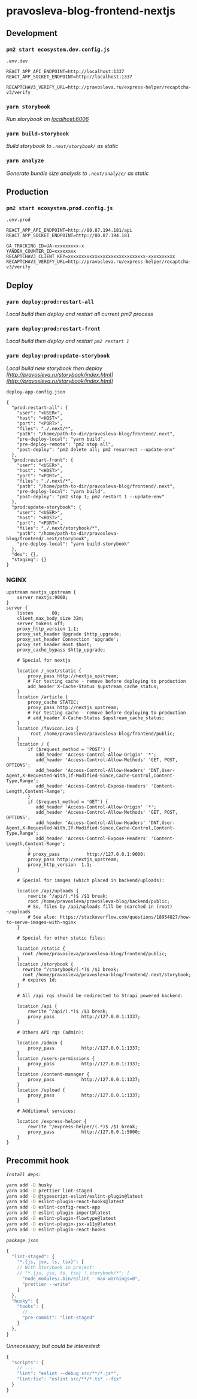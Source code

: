 # pravosleva-blog-frontend-nextjs

## Development

### `pm2 start ecosystem.dev.config.js`

`.env.dev`

```
REACT_APP_API_ENDPOINT=http://localhost:1337
REACT_APP_SOCKET_ENDPOINT=http://localhost:1337

RECAPTCHAV3_VERIFY_URL=http://pravosleva.ru/express-helper/recaptcha-v3/verify
```

### `yarn storybook`

_Run storybook on [localhost:6006](http://localhost:6006)_

### `yarn build-storybook`

_Build storybook to `.next/storybook/` as static_

### `yarn analyze`

_Generate bundle size analysis to `.next/analyze/` as static_

## Production

### `pm2 start ecosystem.prod.config.js`

`.env.prod`

```
REACT_APP_API_ENDPOINT=http://80.87.194.181/api
REACT_APP_SOCKET_ENDPOINT=http://80.87.194.181

GA_TRACKING_ID=UA-xxxxxxxxx-x
YANDEX_COUNTER_ID=xxxxxxxx
RECAPTCHAV3_CLIENT_KEY=xxxxxxxxxxxxxxxxxxxxxxxxxxxxx-xxxxxxxxxx
RECAPTCHAV3_VERIFY_URL=http://pravosleva.ru/express-helper/recaptcha-v3/verify
```

## Deploy

### `yarn deploy:prod:restart-all`

_Local build then deploy and restart all current pm2 process_

### `yarn deploy:prod:restart-front`

_Local build then deploy and restart `pm2 restart 1`_

### `yarn deploy:prod:update-storybook`

_Local build new storybook then deploy [http://pravosleva.ru/storybook/index.html](http://pravosleva.ru/storybook/index.html)_

`deploy-app-config.json`

```
{
  "prod:restart-all": {
    "user": "<USER>",
    "host": "<HOST>",
    "port": "<PORT>",
    "files": "./.next/*",
    "path": "/home/path-to-dir/pravosleva-blog/frontend/.next",
    "pre-deploy-local": "yarn build",
    "pre-deploy-remote": "pm2 stop all",
    "post-deploy": "pm2 delete all; pm2 resurrect --update-env"
  },
  "prod:restart-front": {
    "user": "<USER>",
    "host": "<HOST>",
    "port": "<PORT>",
    "files": "./.next/*",
    "path": "/home/path-to-dir/pravosleva-blog/frontend/.next",
    "pre-deploy-local": "yarn build",
    "post-deploy": "pm2 stop 1; pm2 restart 1 --update-env"
  },
  "prod:update-storybook": {
    "user": "<USER>",
    "host": "<HOST>",
    "port": "<PORT>",
    "files": "./.next/storybook/*",
    "path": "/home/path-to-dir/pravosleva-blog/frontend/.next/storybook",
    "pre-deploy-local": "yarn build-storybook"
  },
  "dev": {},
  "staging": {}
}
```

### NGINX

```
upstream nextjs_upstream {
    server nextjs:9000;
}
server {
    listen       80;
    client_max_body_size 32m;
    server_tokens off;
    proxy_http_version 1.1;
    proxy_set_header Upgrade $http_upgrade;
    proxy_set_header Connection 'upgrade';
    proxy_set_header Host $host;
    proxy_cache_bypass $http_upgrade;

    # Special for nextjs

    location /_next/static {
        proxy_pass http://nextjs_upstream;
        # For testing cache - remove before deploying to production
        add_header X-Cache-Status $upstream_cache_status;
    }
    location /article {
        proxy_cache STATIC;
        proxy_pass http://nextjs_upstream;
        # For testing cache - remove before deploying to production
        # add_header X-Cache-Status $upstream_cache_status;
    }
    location /favicon.ico {
         root /home/pravosleva/pravosleva-blog/frontend/public;
    }
    location / {
        if ($request_method = 'POST') {
           add_header 'Access-Control-Allow-Origin' '*';
           add_header 'Access-Control-Allow-Methods' 'GET, POST, OPTIONS';
           add_header 'Access-Control-Allow-Headers' 'DNT,User-Agent,X-Requested-With,If-Modified-Since,Cache-Control,Content-Type,Range';
           add_header 'Access-Control-Expose-Headers' 'Content-Length,Content-Range';
        }
        if ($request_method = 'GET') {
           add_header 'Access-Control-Allow-Origin' '*';
           add_header 'Access-Control-Allow-Methods' 'GET, POST, OPTIONS';
           add_header 'Access-Control-Allow-Headers' 'DNT,User-Agent,X-Requested-With,If-Modified-Since,Cache-Control,Content-Type,Range';
           add_header 'Access-Control-Expose-Headers' 'Content-Length,Content-Range';
        }
        # proxy_pass          http://127.0.0.1:9000;
        proxy_pass http://nextjs_upstream;
        proxy_http_version  1.1;
    }

    # Special for images (which placed in backend/uploads):

    location /api/uploads {
        rewrite ^/api/(.*)$ /$1 break;
        root /home/pravosleva/pravosleva-blog/backend/public;
        # So, files by /api/uploads fill be searched in (root) ~/uploads
        # See also: https://stackoverflow.com/questions/18954827/how-to-serve-images-with-nginx
    }

    # Special for other static files:

    location /static {
      root /home/pravosleva/pravosleva-blog/frontend/public;
    }
    location /storybook {
      rewrite ^/storybook/(.*)$ /$1 break;
      root /home/pravosleva/pravosleva-blog/frontend/.next/storybook;
      # expires 1d;
    }

    # All /api rqs should be redirected to Strapi powered backend:

    location /api {
        rewrite ^/api/(.*)$ /$1 break;
        proxy_pass          http://127.0.0.1:1337;
    }

    # Others API rqs (admin):

    location /admin {
        proxy_pass          http://127.0.0.1:1337;
    }
    location /users-permissions {
        proxy_pass          http://127.0.0.1:1337;
    }
    location /content-manager {
        proxy_pass          http://127.0.0.1:1337;
    }
    location /upload {
        proxy_pass          http://127.0.0.1:1337;
    }

    # Additional services:

    location /express-helper {
        rewrite ^/express-helper/(.*)$ /$1 break;
        proxy_pass          http://127.0.0.1:5000;
    }
}
```

## Precommit hook

_`Install deps:`_

```bash
yarn add -D husky
yarn add -D prettier lint-staged
yarn add -D @typescript-eslint/eslint-plugin@latest
yarn add -D eslint-plugin-react-hooks@latest
yarn add -D eslint-config-react-app
yarn add -D eslint-plugin-import@latest
yarn add -D eslint-plugin-flowtype@latest
yarn add -D eslint-plugin-jsx-a11y@latest
yarn add -D eslint-plugin-react-hooks
```

_`package.json`_

```js
{
  "lint-staged": {
    "*.{js, jsx, ts, tsx}": [
    // With Storybook in project:
    // "*.{js, jsx, ts, tsx} !.storybook/*": [
      "node_modules/.bin/eslint --max-warnings=0",
      "prettier --write"
    ]
  },
  "husky": {
    "hooks": {
      // ...
      "pre-commit": "lint-staged"
    }
  },
}
```

_Unnecessary, but could be interested:_

```js
{
  "scripts": {
    // ...
    "lint": "eslint --debug src/**/*.js*",
    "lint:fix": "eslint src/**/*.ts* --fix"
  }
}
```
